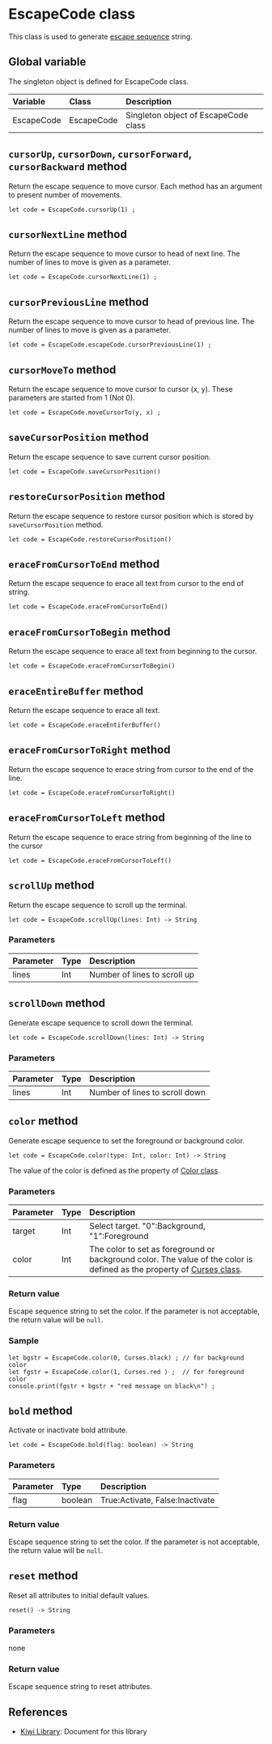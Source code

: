 # EscapeCode class
This class is used to generate [escape sequence](https://www.xfree86.org/current/ctlseqs.html) string. 


## Global variable
The singleton object is defined for EscapeCode class.

|Variable   |Class      | Description                           |
|:---       |:---       |:---                                   |
|EscapeCode |EscapeCode |Singleton object of EscapeCode class   |

## `cursorUp`, `cursorDown`, `cursorForward`, `cursorBackward` method
Return the escape sequence to move cursor. Each method has an argument to present number of movements.
`````
let code = EscapeCode.cursorUp(1) ;
`````

## `cursorNextLine` method
Return the escape sequence to move cursor to head of next line.
The number of lines to move is given as a parameter.
````
let code = EscapeCode.cursorNextLine(1) ;
````

## `cursorPreviousLine` method
Return the escape sequence to move cursor to head of previous line.
The number of lines to move is given as a parameter.
````
let code = EscapeCode.escapeCode.cursorPreviousLine(1) ;
````

## `cursorMoveTo` method
Return the escape sequence to move cursor to cursor (x, y). These parameters are started from 1 (Not 0).
````
let code = EscapeCode.moveCursorTo(y, x) ;
````

## `saveCursorPosition` method
Return the escape sequence to save current cursor position.
````
let code = EscapeCode.saveCursorPosition()
````

## `restoreCursorPosition` method
Return the escape sequence to restore cursor position which is stored by `saveCursorPosition` method.
````
let code = EscapeCode.restoreCursorPosition()
````

## `eraceFromCursorToEnd` method
Return the escape sequence to erace all text from cursor to the end of string.
````
let code = EscapeCode.eraceFromCursorToEnd()
````

## `eraceFromCursorToBegin` method
Return the escape sequence to erace all text from beginning to the cursor.
````
let code = EscapeCode.eraceFromCursorToBegin()
````

## `eraceEntireBuffer` method
Return the escape sequence to erace all text.
````
let code = EscapeCode.eraceEntiferBuffer()
````

## `eraceFromCursorToRight` method
Return the escape sequence to erace string from cursor to the end of the line.
````
let code = EscapeCode.eraceFromCursorToRight()
````

## `eraceFromCursorToLeft` method
Return the escape sequence to erace string from beginning of the line to the cursor
````
let code = EscapeCode.eraceFromCursorToLeft()
````

## `scrollUp` method
Return the escape sequence to scroll up the terminal.
````
let code = EscapeCode.scrollUp(lines: Int) -> String
````

### Parameters
|Parameter    |Type     |Description                    |
|:---         |:---     |:---                           |
|lines        |Int      |Number of lines to scroll up   |


## `scrollDown` method
Generate escape sequence to scroll down the terminal.
````
let code = EscapeCode.scrollDown(lines: Int) -> String
````

### Parameters
|Parameter    |Type     |Description                    |
|:---         |:---     |:---                           |
|lines        |Int      |Number of lines to scroll down |


## `color` method
Generate escape sequence to set the foreground or background color.
````
let code = EscapeCode.color(type: Int, color: Int) -> String
````
The value of the color is defined as the property of [Color class](https://github.com/steelwheels/KiwiScript/blob/master/KiwiLibrary/Document/Class/Color.md).

### Parameters
|Parameter    |Type   |Description                    |
|:---         |:---   |:---                           |
|target       |Int    |Select target. "0":Background, "1":Foreground |
|color        |Int    |The color to set as foreground or background color. The value of the color is defined as the property of [Curses class](https://github.com/steelwheels/KiwiScript/blob/master/KiwiLibrary/Document/Class/Curses.md).|

### Return value
Escape sequence string to set the color.
If the parameter is not acceptable, the return value will be `null`.

### Sample
````
let bgstr = EscapeCode.color(0, Curses.black) ; // for background color
let fgstr = EscapeCode.color(1, Curses.red ) ;  // for foreground color
console.print(fgstr + bgstr + "red message on black\n") ;
````

## `bold` method
Activate or inactivate bold attribute.
````
let code = EscapeCode.bold(flag: boolean) -> String
````

### Parameters
|Parameter    |Type    |Description                    |
|:---         |:---    |:---                           |
|flag         |boolean |True:Activate, False:Inactivate |

### Return value
Escape sequence string to set the color.
If the parameter is not acceptable, the return value will be `null`.

## `reset` method
Reset all attributes to initial default values.
````
reset() -> String
````

### Parameters
none

### Return value
Escape sequence string to reset attributes.

## References
* [Kiwi Library](https://github.com/steelwheels/KiwiScript/blob/master/KiwiLibrary/Document/Library.md): Document for this library
